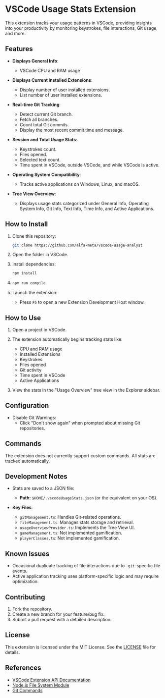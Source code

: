 # VSCode Usage Stats Extension

This extension tracks your usage patterns in VSCode, providing insights into your productivity by monitoring keystrokes, file interactions, Git usage, and more.

## Features

- **Displays General Info**:
  -  VSCode CPU and RAM usage

- **Displays Current Installed Extensions**:
  - Display number of user installed extensions.
  - List number of user installed extensions.

- **Real-time Git Tracking**:
  - Detect current Git branch.
  - Fetch all branches.
  - Count total Git commits.
  - Display the most recent commit time and message.

- **Session and Total Usage Stats**:
  - Keystrokes count.
  - Files opened.
  - Selected text count.
  - Time spent in VSCode, outside VSCode, and while VSCode is active.

- **Operating System Compatibility**:
  - Tracks active applications on Windows, Linux, and macOS.

- **Tree View Overview**:
  - Displays usage stats categorized under General Info, Operating System Info, Git Info, Text Info, Time Info, and Active Applications.

## How to Install

1. Clone this repository:
   ```bash
   git clone https://github.com/alfa-meta/vscode-usage-analyst
   ```

2. Open the folder in VSCode.

3. Install dependencies:
   ```bash
   npm install
   ```

4. ```bash
   npm run compile
   ```

5. Launch the extension:
   - Press `F5` to open a new Extension Development Host window.

## How to Use

1. Open a project in VSCode.
2. The extension automatically begins tracking stats like:
   - CPU and RAM usage
   - Installed Extensions
   - Keystrokes
   - Files opened
   - Git activity
   - Time spent in VSCode
   - Active Applications

3. View the stats in the "Usage Overview" tree view in the Explorer sidebar.

## Configuration

- Disable Git Warnings:
  - Click "Don't show again" when prompted about missing Git repositories.

## Commands

The extension does not currently support custom commands. All stats are tracked automatically.

## Development Notes

- Stats are saved to a JSON file:
  - **Path:** `$HOME/.vscodeUsageStats.json` (or the equivalent on your OS).

- **Key Files**:
  - `gitManagement.ts`: Handles Git-related operations.
  - `fileManagement.ts`: Manages stats storage and retrieval.
  - `usageOverviewProvider.ts`: Implements the Tree View UI.
  - `gameManagement.ts`: Not implemented gamification.
  - `playerClasses.ts`: Not implemented gamification.
  
## Known Issues

- Occasional duplicate tracking of file interactions due to `.git`-specific file events.
- Active application tracking uses platform-specific logic and may require optimization.

## Contributing

1. Fork the repository.
2. Create a new branch for your feature/bug fix.
3. Submit a pull request with a detailed description.

## License

This extension is licensed under the MIT License. See the [LICENSE](LICENSE) file for details.

## References

- [VSCode Extension API Documentation](https://code.visualstudio.com/api)
- [Node.js File System Module](https://nodejs.org/api/fs.html)
- [Git Commands](https://git-scm.com/docs)
